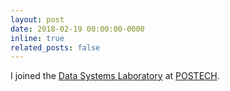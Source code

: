 ```yaml
---
layout: post
date: 2018-02-19 00:00:00-0000
inline: true
related_posts: false
---
```


I joined the [Data Systems Laboratory](https://dslab.postech.ac.kr) at [POSTECH](https://postech.ac.kr/eng).
